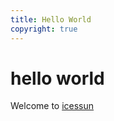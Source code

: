 ```yaml
---
title: Hello World
copyright: true
---
```

#  hello world

Welcome to [icessun](https://icessun.github.io/)

<!-- more -->




